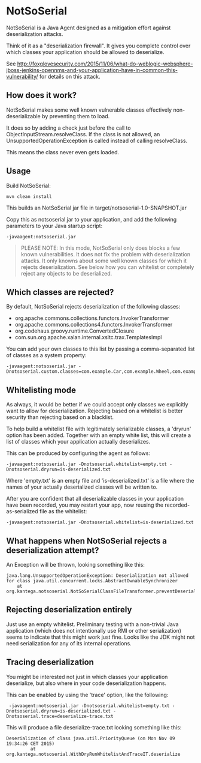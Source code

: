NotSoSerial
================

NotSoSerial is a Java Agent designed as a mitigation effort against deserialization attacks.

Think of it as a "deserialization firewall". It gives you complete control over which classes your application should be allowed to deserialize.

See http://foxglovesecurity.com/2015/11/06/what-do-weblogic-websphere-jboss-jenkins-opennms-and-your-application-have-in-common-this-vulnerability/ for details on this attack.

## How does it work?
 
NotSoSerial makes some well known vulnerable classes effectively non-deserializable by preventing them to load.

It does so by adding a check just before the call to ObjectInputStream.resolveClass. If the class is not allowed, an UnsupportedOperationException is called instead of calling resolveClass.

This means the class never even gets loaded.

## Usage

Build NotSoSerial:

    mvn clean install

This builds an NotSoSerial jar file in target/notsoserial-1.0-SNAPSHOT.jar

Copy this as notsoserial.jar to your application, and add the following parameters to your Java startup script:

    -javaagent:notsoserial.jar

> PLEASE NOTE: In this mode, NotSoSerial only does blocks a few known vulnerabilities. It does not fix the problem with deserialization attacks. It only knowns about some well known classes for which it rejects deserialization. See below how you can whitelist or completely reject any objects to be deserialized.


## Which classes are rejected?

By default, NotSoSerial rejects deserialization of the following classes:

* org.apache.commons.collections.functors.InvokerTransformer
* org.apache.commons.collections4.functors.InvokerTransformer
* org.codehaus.groovy.runtime.ConvertedClosure
* com.sun.org.apache.xalan.internal.xsltc.trax.TemplatesImpl

You can add your own classes to this list by passing a comma-separated list of classes as a system property:

    -javaagent:notsoserial.jar -Dnotsoserial.custom.classes=com.example.Car,com.example.Wheel,com.example.Door


## Whitelisting mode

As always, it would be better if we could accept only classes we explicitly want to allow for deserialization. Rejecting based on a whitelist is better security than rejecting based on a blacklist.

To help build a whitelist file with legitimately serializable classes, a 'dryrun' option has been added. Together with an empty white list, this will create a list of classes which your application actually deserializes.

This can be produced by configuring the agent as follows:

    -javaagent:notsoserial.jar -Dnotsoserial.whitelist=empty.txt -Dnotsoserial.dryrun=is-deserialized.txt

Where 'empty.txt' is an empty file and 'is-deserialized.txt' is a file where the names of your actually deserialized classes will be written to. 

After you are confident that all deserializable classes in your application have been recorded, you may restart your app, now reusing the recorded-as-serialized file as the whitelist:

    -javaagent:notsoserial.jar -Dnotsoserial.whitelist=is-deserialized.txt

## What happens when NotSoSerial rejects a deserialization attempt?

An Exception will be thrown, looking something like this:

    java.lang.UnsupportedOperationException: Deserialization not allowed for class java.util.concurrent.locks.AbstractOwnableSynchronizer
    	at org.kantega.notsoserial.NotSoSerialClassFileTransformer.preventDeserialization(NotSoSerialClassFileTransformer.java:119)

## Rejecting deserialization entirely

Just use an empty whitelist. Preliminary testing with a non-trivial Java application (which does not intentionally use RMI or other serialization) seems to indicate that this might work just fine. Looks like the JDK might not need serialization for any of its internal operations.


## Tracing deserialization

You might be interested not just in which classes your application deserialize, but also where in your code deserialization happens.

This can be enabled by using the 'trace' option, like the following:

     -javaagent:notsoserial.jar -Dnotsoserial.whitelist=empty.txt -Dnotsoserial.dryrun=is-deserialized.txt -Dnotsoserial.trace=deserialize-trace.txt

 This will produce a file deserialize-trace.txt looking something like this:

    Deserialization of class java.util.PriorityQueue (on Mon Nov 09 19:34:26 CET 2015)
             at org.kantega.notsoserial.WithDryRunWhitelistAndTraceIT.deserialize
